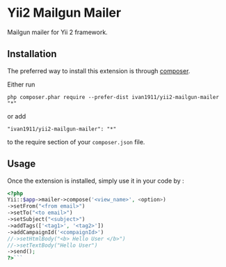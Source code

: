Yii2 Mailgun Mailer
===================
Mailgun mailer for Yii 2 framework.

Installation
------------

The preferred way to install this extension is through [composer](http://getcomposer.org/download/).

Either run

```
php composer.phar require --prefer-dist ivan1911/yii2-mailgun-mailer "*"
```

or add

```
"ivan1911/yii2-mailgun-mailer": "*"
```

to the require section of your `composer.json` file.


Usage
-----

Once the extension is installed, simply use it in your code by  :

```php
<?php
Yii::$app->mailer->compose('<view_name>', <option>)
->setFrom("<from email>")
->setTo("<to email>")
->setSubject("<subject>")
->addTags(['<tag1>', '<tag2>'])
->addCampaignId('<compaignId>')
//->setHtmlBody("<b> Hello User </b>")
//->setTextBody("Hello User")
->send();
?>```
